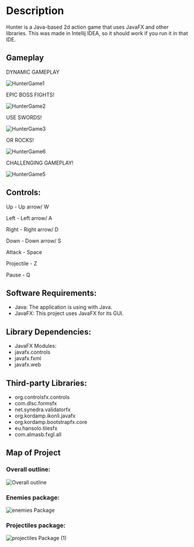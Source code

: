 # Description
Hunter is a Java-based 2d action game that uses JavaFX and other libraries. This was made in Intellij IDEA, so
it should work if you run it in that IDE.

## Gameplay

DYNAMIC GAMEPLAY

![HunterGame1](https://github.com/CameronWatson5/Hunter/assets/145788750/12622adc-eaae-4bf0-abab-3d51679ad4b1)

EPIC BOSS FIGHTS!

![HunterGame2](https://github.com/CameronWatson5/Hunter/assets/145788750/b76d153d-e493-4995-94f3-1983682eac8a)

USE SWORDS!

![HunterGame3](https://github.com/CameronWatson5/Hunter/assets/145788750/0ba56260-f5ed-4167-8e52-05460a1d8542)

OR ROCKS!

![HunterGame6](https://github.com/CameronWatson5/Hunter/assets/145788750/9d8b4e88-4c11-4cc4-8e0f-23ef22e286af)

CHALLENGING GAMEPLAY!

![HunterGame5](https://github.com/CameronWatson5/Hunter/assets/145788750/032ab093-f461-49af-be2e-453b53487dcc)

## Controls:

Up - Up arrow/ W

Left - Left arrow/ A

Right - Right arrow/ D

Down - Down arrow/ S

Attack - Space

Projectile - Z

Pause - Q

## Software Requirements:
- Java: The application is using with Java.
- JavaFX: This project uses JavaFX for its GUI.

## Library Dependencies:
- JavaFX Modules:
- javafx.controls
- javafx.fxml
- javafx.web

## Third-party Libraries:
- org.controlsfx.controls 
- com.dlsc.formsfx 
- net.synedra.validatorfx 
- org.kordamp.ikonli.javafx 
- org.kordamp.bootstrapfx.core 
- eu.hansolo.tilesfx 
- com.almasb.fxgl.all 
## Map of Project
### Overall outline:
![Overall outline](https://github.com/CameronWatson5/Hunter/assets/145788750/9b942be1-f74c-4d65-9d26-7ad628147a1c)
### Enemies package:
![enemies Package](https://github.com/CameronWatson5/Hunter/assets/145788750/c92af398-1485-4102-84a3-f93a12fb7908)
### Projectiles package:
![projectiles Package (1)](https://github.com/CameronWatson5/Hunter/assets/145788750/06fe9971-2889-4ffd-b12d-e1b6dcee834c)


